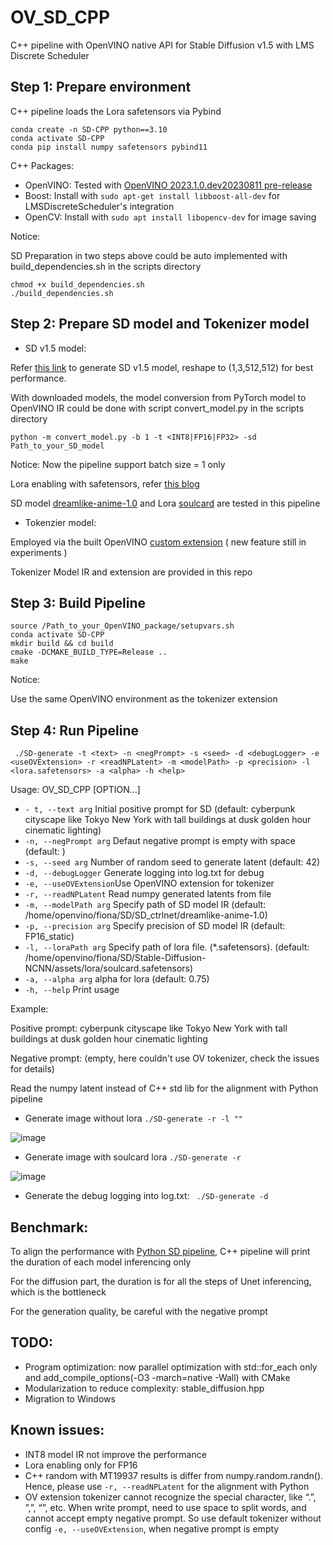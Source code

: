 # OV_SD_CPP
C++ pipeline with OpenVINO native API for Stable Diffusion v1.5 with LMS Discrete Scheduler

## Step 1: Prepare environment
C++ pipeline loads the Lora safetensors via Pybind
```shell
conda create -n SD-CPP python==3.10
conda activate SD-CPP
conda pip install numpy safetensors pybind11
```
C++ Packages:
* OpenVINO:
Tested with [OpenVINO 2023.1.0.dev20230811 pre-release](https://storage.openvinotoolkit.org/repositories/openvino/packages/master/2023.1.0.dev20230811/)
* Boost: Install with `sudo apt-get install libboost-all-dev` for LMSDiscreteScheduler's integration
* OpenCV: Install with `sudo apt install libopencv-dev` for image saving

Notice: 

SD Preparation in two steps above could be auto implemented with build_dependencies.sh in the scripts directory 
```shell
chmod +x build_dependencies.sh
./build_dependencies.sh
```

## Step 2: Prepare SD model and Tokenizer model
* SD v1.5 model:

Refer [this link](https://github.com/intel-innersource/frameworks.ai.openvino.llm.bench/blob/main/public/convert.py#L124-L184) to generate SD v1.5 model, reshape to (1,3,512,512) for best performance.

With downloaded models, the model conversion from PyTorch model to OpenVINO IR could be done with script convert_model.py in the scripts directory 

```shell
python -m convert_model.py -b 1 -t <INT8|FP16|FP32> -sd Path_to_your_SD_model
```
Notice: Now the pipeline support batch size = 1 only

Lora enabling with safetensors, refer [this blog](https://blog.openvino.ai/blog-posts/enable-lora-weights-with-stable-diffusion-controlnet-pipeline) 

SD model [dreamlike-anime-1.0](https://huggingface.co/dreamlike-art/dreamlike-anime-1.0) and Lora [soulcard](https://civitai.com/models/67927?modelVersionId=72591) are tested in this pipeline

* Tokenzier model:

Employed via the built OpenVINO [custom extension](https://github.com/openvinotoolkit/openvino_contrib/tree/master/modules/custom_operations) ( new feature still in experiments )

Tokenizer Model IR and extension are provided in this repo

## Step 3: Build Pipeline

```shell
source /Path_to_your_OpenVINO_package/setupvars.sh
conda activate SD-CPP
mkdir build && cd build
cmake -DCMAKE_BUILD_TYPE=Release ..
make
```
Notice:

Use the same OpenVINO environment as the tokenizer extension

## Step 4: Run Pipeline
```shell
 ./SD-generate -t <text> -n <negPrompt> -s <seed> -d <debugLogger> -e <useOVExtension> -r <readNPLatent> -m <modelPath> -p <precision> -l <lora.safetensors> -a <alpha> -h <help>
```

Usage:
  OV_SD_CPP [OPTION...]

* `- t, --text arg`     Initial positive prompt for SD  (default: cyberpunk cityscape like Tokyo New York  with tall buildings at dusk golden hour cinematic lighting)
* `-n, --negPrompt arg` Defaut negative prompt is empty with space (default: )
* `-s, --seed arg`      Number of random seed to generate latent (default: 42)
* `-d, --debugLogger`   Generate logging into log.txt for debug
* `-e, --useOVExtension`Use OpenVINO extension for tokenizer
* `-r, --readNPLatent`  Read numpy generated latents from file
* `-m, --modelPath arg` Specify path of SD model IR (default: /home/openvino/fiona/SD/SD_ctrlnet/dreamlike-anime-1.0)
* `-p, --precision arg` Specify precision of SD model IR (default: FP16_static)
* `-l, --loraPath arg`  Specify path of lora file. (*.safetensors). (default: /home/openvino/fiona/SD/Stable-Diffusion-NCNN/assets/lora/soulcard.safetensors)
* `-a, --alpha arg`     alpha for lora (default: 0.75)
* `-h, --help`          Print usage

Example:

Positive prompt: cyberpunk cityscape like Tokyo New York  with tall buildings at dusk golden hour cinematic lighting

Negative prompt: (empty, here couldn't use OV tokenizer, check the issues for details)  

Read the numpy latent instead of C++ std lib for the alignment with Python pipeline 

* Generate image without lora ` ./SD-generate -r -l "" `

![image](https://github.com/intel-sandbox/OV_SD_CPP/assets/102195992/66047d66-08a3-4272-abdc-7999d752eea0)

* Generate image with soulcard lora ` ./SD-generate -r `

![image](https://github.com/intel-sandbox/OV_SD_CPP/assets/102195992/0f6e2e3e-74fe-4bd4-bb86-df17cb4bf3f8)

* Generate the debug logging into log.txt: ` ./SD-generate -d`

## Benchmark:
To align the performance with [Python SD pipeline](https://github.com/FionaZZ92/OpenVINO_sample/tree/master/SD_controlnet),
C++ pipeline will print the duration of each model inferencing only

For the diffusion part, the duration is for all the steps of Unet inferencing, which is the bottleneck

For the generation quality, be careful with the negative prompt

## TODO:
* Program optimization:
now parallel optimization with std::for_each only and add_compile_options(-O3 -march=native -Wall) with CMake
* Modularization to reduce complexity:
stable_diffusion.hpp 
* Migration to Windows

## Known issues:
* INT8 model IR not improve the performance  
* Lora enabling only for FP16
* C++ random with MT19937 results is differ from numpy.random.randn(). Hence, please use `-r, --readNPLatent` for the alignment with Python 
* OV extension tokenizer cannot recognize the special character, like “.”, ”,”, “”, etc. When write prompt, need to use space to split words, and cannot accept empty negative prompt.
So use default tokenizer without config `-e, --useOVExtension`, when negative prompt is empty
  
